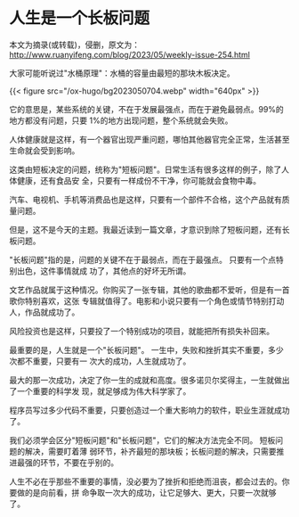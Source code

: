 # 人生是一个长板问题


本文为摘录(或转载)，侵删，原文为： http://www.ruanyifeng.com/blog/2023/05/weekly-issue-254.html

大家可能听说过"水桶原理"：水桶的容量由最短的那块木板决定。

{{< figure src="/ox-hugo/bg2023050704.webp" width="640px" >}}

它的意思是，某些系统的关键，不在于发展最强点，而在于避免最弱点。99%的地方都没有问题，只要
1%的地方出现问题，整个系统就会失败。

人体健康就是这样，有一个器官出现严重问题，哪怕其他器官完全正常，生活甚至生命就会受到影响。

这类由短板决定的问题，统称为"短板问题"。日常生活有很多这样的例子，除了人体健康，还有食品安
全，只要有一样成份不干净，你可能就会食物中毒。

汽车、电视机、手机等消费品也是这样，只要有一个部件不合格，这个产品就有质量问题。

但是，这不是今天的主题。我最近读到一篇文章，才意识到除了短板问题，还有长板问题。

"长板问题"指的是，问题的关键不在于最弱点，而在于最强点。 只要有一个点特别出色，这件事情就成
功了，其他点的好坏无所谓。

文艺作品就属于这种情况。你购买了一张专辑，其他的歌曲都不爱听，但是有一首歌你特别喜欢，这张
专辑就值得了。电影和小说只要有一个角色或情节特别打动人，作品就成功了。

风险投资也是这样，只要投了一个特别成功的项目，就能把所有损失补回来。

最重要的是，人生就是一个"长板问题"。 一生中，失败和挫折其实不重要，多少次都不重要，只要有一
次大的成功，人生就成功了。

最大的那一次成功，决定了你一生的成就和高度。很多诺贝尔奖得主，一生就做出了一个重要的科学发
现，就足够成为伟大科学家了。

程序员写过多少代码不重要，只要创造过一个重大影响力的软件，职业生涯就成功了。

我们必须学会区分"短板问题"和"长板问题"，它们的解决方法完全不同。 短板问题的解决，需要盯着薄
弱环节，补齐最短的那块板；长板问题的解决，只需要推进最强的环节，不要在乎别的。

人生不必在乎那些不重要的事情，没必要为了挫折和拒绝而沮丧，都会过去的。你要做的是向前看，拼
命争取一次大的成功，让它足够大、更大，只要一次就够了。


